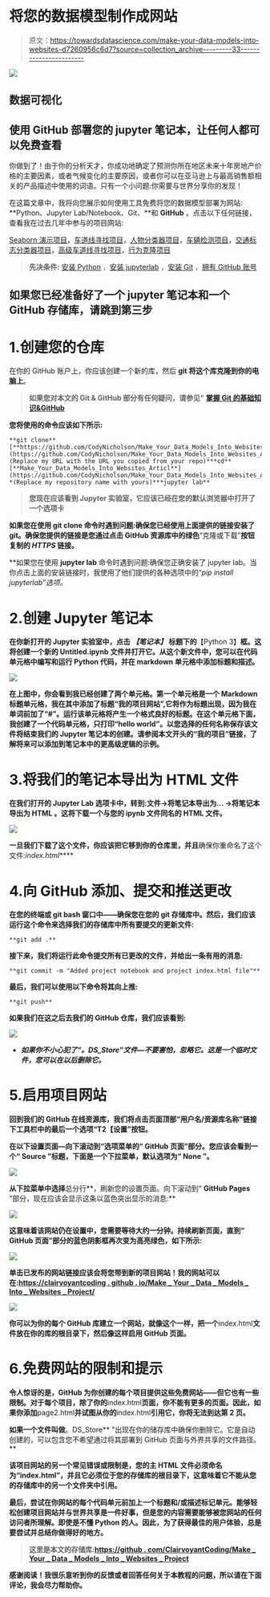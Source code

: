 # 将您的数据模型制作成网站

> 原文：<https://towardsdatascience.com/make-your-data-models-into-websites-d7260956c6d7?source=collection_archive---------33----------------------->

![](img/fc88098b55a5beb3a695c3930138d9ad.png)

## 数据可视化

## 使用 GitHub 部署您的 jupyter 笔记本，让任何人都可以免费查看

你做到了！由于你的分析天才，你成功地确定了预测你所在地区未来十年房地产价格的主要因素，或者气候变化的主要原因，或者你可以在亚马逊上与最高销售额相关的产品描述中使用的词语。只有一个小问题:你需要与世界分享你的发现！

在这篇文章中，我将向您展示如何使用工具免费将您的数据模型部署为网站: **Python、Jupyter Lab/Notebook、Git、**和 **GitHub** 。点击以下任何链接，查看我在过去几年中参与的项目网站:

[Seaborn 演示项目](https://codynicholson.github.io/Seaborn_Sample_Project/)，[车道线寻找项目](https://codynicholson.github.io/Lane_Line_Finding_Project/)，[人物分类器项目](https://codynicholson.github.io/Character_Classifier_Project/)，[车辆检测项目](https://codynicholson.github.io/Vehicle_Detection_Project/)，[交通标志分类器项目](https://codynicholson.github.io/Traffic_Sign_Classifier_Project/)，[高级车道线寻找项目](https://codynicholson.github.io/Advanced_Lane_Line_Finding_Project/)，[行为克隆项目](https://codynicholson.github.io/Behavioral_Cloning_Project/)

> **先决条件:** [安装 Python](https://www.python.org/downloads/release/python-376/) ，[安装 jupyterlab](https://jupyterlab.readthedocs.io/en/stable/getting_started/installation.html) ，[安装 Git](https://git-scm.com/downloads) ，[拥有 GitHub 账号](https://github.com/)

## **如果您已经准备好了一个 jupyter 笔记本和一个 GitHub 存储库，请跳到第三步**

# 1.创建您的仓库

在你的 GitHub 账户上，你应该创建一个新的库，然后 **git 将这个库克隆到你的电脑上**。

> **如果您对本文的 Git & GitHub 部分有任何疑问，请参见“** [**掌握 Git 的基础知识&GitHub**](https://medium.com/@clairvoyantcoding/getting-started-with-git-github-6235f5ae3a0b)

**您将使用的命令应该如下所示:**

```
**git clone** [**https://github.com/CodyNicholson/Make_Your_Data_Models_Into_Websites_Article.git**](https://github.com/CodyNicholson/Make_Your_Data_Models_Into_Websites_Article.git)*(Replace my URL with the URL you copied from your repo)***cd** [**Make_Your_Data_Models_Into_Websites_Articl**](https://github.com/CodyNicholson/Make_Your_Data_Models_Into_Websites_Article.git)**e/** *(Replace my repository name with yours)***jupyter lab**
```

> **您现在应该看到 Jupyter 实验室，它应该已经在您的默认浏览器中打开了一个选项卡**

**如果您在使用 **git clone** 命令时遇到问题:确保您已经使用上面提供的链接安装了 git。确保您提供的链接是您通过点击 GitHub 资源库中的绿色**“克隆或下载”**按钮复制的 *HTTPS* 链接。**

**如果您在使用 **jupyter lab** 命令时遇到问题:确保您正确安装了 jupyter lab。当你点击上面的安装链接时，我使用了他们提供的各种选项中的“*pip install jupyterlab”*选项。**

# **2.创建 Jupyter 笔记本**

**在你新打开的 Jupyter 实验室中，点击 ***【笔记本】*** 标题下的**【Python 3】**框。这将创建一个新的 **Untitled.ipynb** 文件并打开它。从这个新文件中，您可以在代码单元格中编写和运行 Python 代码，并在 markdown 单元格中添加标题和描述。**

**![](img/0a0773c97535f7b0d3738a64801bb9e6.png)**

**在上图中，你会看到我已经创建了两个单元格。第一个单元格是一个 Markdown 标题单元格，我在其中添加了标题“我的项目网站”,它将作为标题出现，因为我在单词前加了“#”。运行该单元格将产生一个格式良好的标题。在这个单元格下面，我创建了一个代码单元格，只打印“hello world”。以您选择的任何名称保存该文件将结束我们的 Jupyter 笔记本的创建。请参阅本文开头的“我的项目”链接，了解将来可以添加到笔记本中的更高级逻辑的示例。**

# **3.将我们的笔记本导出为 HTML 文件**

**在我们打开的 Jupyter Lab 选项卡中，转到:**文件→将笔记本导出为… →将笔记本导出为 HTML** 。这将下载一个与您的 ipynb 文件同名的 HTML 文件。**

**![](img/c35d4838f72f2077caeec293c7e971de.png)**

**一旦我们下载了这个文件，你应该把它移到你的仓库里，并且**确保你重命名了这个文件:*index.html*****

# **4.向 GitHub 添加、提交和推送更改**

**在您的终端或 git bash 窗口中——确保您在您的 git 存储库中。然后，我们应该运行这个命令来选择我们的存储库中所有要提交的更新文件:**

```
**git add .**
```

**接下来，我们将运行此命令提交所有已更改的文件，并给出一条有用的消息:**

```
**git commit -m "Added project notebook and project index.html file"**
```

**最后，我们可以使用以下命令将其向上推:**

```
**git push**
```

**如果我们在这之后去我们的 GitHub 仓库，我们应该看到:**

**![](img/58002138e74aa2a74ba46e63250f8835.png)**

*   ***如果你不小心犯了”。DS_Store”文件—不要害怕，忽略它。这是一个临时文件，您可以在以后删除它。***

# **5.启用项目网站**

**回到我们的 GitHub 在线资源库，我们将点击页面顶部“**用户名/资源库名称**”链接下工具栏中的最后一个选项“T2【设置”按钮。**

**在以下设置页面—向下滚动到“**选项**菜单的“ **GitHub 页面**”部分。您应该会看到一个“ **Source** ”标题，下面是一个下拉菜单，默认选项为“ **None** ”。**

**![](img/a07b6d19684459ebab42fdd6e8f006f3.png)**

**从下拉菜单中选择**总分行**，刷新您的设置页面。向下滚动到“ **GitHub Pages** ”部分，现在应该会显示这条以蓝色突出显示的消息:**

**![](img/235bb279f49a7df6aeef3d5a74f988a6.png)**

**这意味着该网站仍在设置中，您需要等待大约一分钟。持续刷新页面，直到“ **GitHub 页面**”部分的蓝色阴影框再次变为高亮绿色，如下所示:**

**![](img/9df921a8d45404a97eb4834029d8f7f6.png)**

**单击已发布的网站链接应该会将您带到新的项目网站！我的网站可以在:[**https://clairvoyantcoding . github . io/Make _ Your _ Data _ Models _ Into _ Websites _ Project/**](https://clairvoyantcoding.github.io/Make_Your_Data_Models_Into_Websites_Project/)**

**![](img/c7cdc463edf1499371551a1bfd8e929e.png)**

**你可以为你的每个 GitHub 库建立一个网站，就像这个一样，把一个**index.html**文件放在你的库的根目录下，然后像这样启用 GitHub 页面。**

# **6.免费网站的限制和提示**

**令人惊讶的是，GitHub 为你创建的每个项目提供这些免费网站——但它也有一些限制。对于每个项目，除了你的**index.html**页面，你不能有更多的页面。因此，如果你添加**page2.html**并试图从你的**index.html**引用它，你将无法到达第 2 页。**

**如果一个文件叫做**。DS_Store** "出现在你的储存库中确保你删除它。它是自动创建的，可以包含您不希望通过将其部署到 GitHub 页面与外界共享的文件路径。**

**该项目网站的另一个常见错误或限制是，您的主 HTML 文件必须命名为“**index.html**”，并且它必须位于您的存储库的根目录下，这意味着它不能从您的存储库中的另一个文件夹中引用。**

**最后，尝试在你网站的每个代码单元前加上一个标题和/或描述标记单元。能够轻松创建项目网站并与世界共享是一件好事，但是您的内容需要能够被您网站的任何访问者所理解。即使是不懂 Python 的人。因此，为了获得最佳的用户体验，总是要尝试并总结你做得好的地方。**

> **这里是本文的存储库:[https://github . com/ClairvoyantCoding/Make _ Your _ Data _ Models _ Into _ Websites _ Project](https://github.com/ClairvoyantCoding/Make_Your_Data_Models_Into_Websites_Project)**

**感谢阅读！我很乐意听到你的反馈或者回答任何关于本教程的问题，所以请在下面评论，我会尽力帮助你。**
